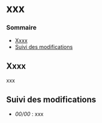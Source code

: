 # xxx

### Sommaire

- [Xxxx](#xxxx)
- [Suivi des modifications](#suivi-des-modifications)

## Xxxx

xxx

## Suivi des modifications

- *00/00* : xxx
